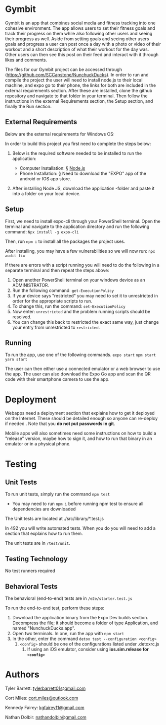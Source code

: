 # Gymbit

Gymbit is an app that combines social media and fitness tracking into one cohesive environment.
The app allows users to set their fitness goals and track their progress on them while also following
other users and seeing their progress as well. Aside from setting goals and seeing other users goals
and progress a user can post once a day with a photo or video of their workout and a short description
of what their workout for the day was. Other users can then see this post on their feed and interact
with it through likes and comments.

The files for our Gymbit project can be accessed through (https://github.com/SCCapstone/NunchuckDucks).
In order to run and compile the project the user will need to install node.js to their local machine, and
expo go to their phone, the links for both are included in the external requirements section. After these
are installed, clone the github repository and navigate to that folder in your terminal. Then follow the instructions
in the external Requirements section, the Setup section, and finally the Run section.

## External Requirements

Below are the external requirements for Windows OS:

In order to build this project you first need to complete the steps below:

1. Below is the required software needed to be installed to run the application:

   - Computer Installation:
     § [Node.js](https://nodejs.org/en/)
   - Phone Installation:
     § Need to download the "EXPO" app of the android or IOS app store.

2. After installing Node JS, download the application -folder and paste it into a folder on your local device.

## Setup

First, we need to install expo-cli through your PowerShell terminal. Open the terminal and navigate to the application directory and run the following command: `Npx install -g expo-cli`

Then, run `npm i` to install all the packages the project uses.

After installing, you may have a few vulnerabilities so we will now run: `npx audit fix`

If there are errors with a script running you will need to do the following in a separate terminal and then repeat the steps above:

1. Open another PowerShell terminal on your windows device as an ADMINISTRATOR.
2. Run the following command: `get-ExecutionPolicy`
3. If your device says "restricted" you may need to set it to unrestricted in order for the appropriate scripts to run.
4. To change this, run the command: `set-ExecutionPolicy`
5. Now enter: `unrestricted` and the problem running scripts should be resolved.
6. You can change this back to restricted the exact same way, just change your entry from unrestricted to `restricted`.

## Running

To run the app, use one of the following commands.
`expo start`
`npm start`
`yarn start`

The user can then either use a connected emulator or a web browser to use the app.
The user can also download the Expo Go app and scan the QR code with their smartphone camera to use the app.

# Deployment

Webapps need a deployment section that explains how to get it deployed on the
Internet. These should be detailed enough so anyone can re-deploy if needed
. Note that you **do not put passwords in git**.

Mobile apps will also sometimes need some instructions on how to build a
"release" version, maybe how to sign it, and how to run that binary in an
emulator or in a physical phone.

# Testing

## Unit Tests

To run unit tests, simply run the command `npm test`

- You may need to run `npm i` before running npm test to ensure all dependencies are downloaded

The Unit tests are located at ./src/library/\*.test.js

In 492 you will write automated tests. When you do you will need to add a
section that explains how to run them.

The unit tests are in `/test/unit`.

## Testing Technology

No test runners required

## Behavioral Tests

The behavioral (end-to-end) tests are in `/e2e/starter.test.js`

To run the end-to-end test, perform these steps:

1. Download the application binary from the Expo Dev builds section. Decompress the file; it should become a folder of type Application, and named "NunchuckDucks.app".
2. Open two terminals. In one, run the app with `npm start`
3. In the other, enter the command `detox test --configuration <config>`
   1. `<config>` should be one of the configurations listed under .detoxrc.js
      1. If using an iOS emulator, consider using **ios.sim.release for `<config>`**

# Authors

Tyler Barrett: tylerbarrett01@gmail.com

Cort Miles: cort.miles@outlook.com

Kennedy Fairey: kgfairey11@gmail.com

Nathan Dolbir: nathandolbir@gmail.com
